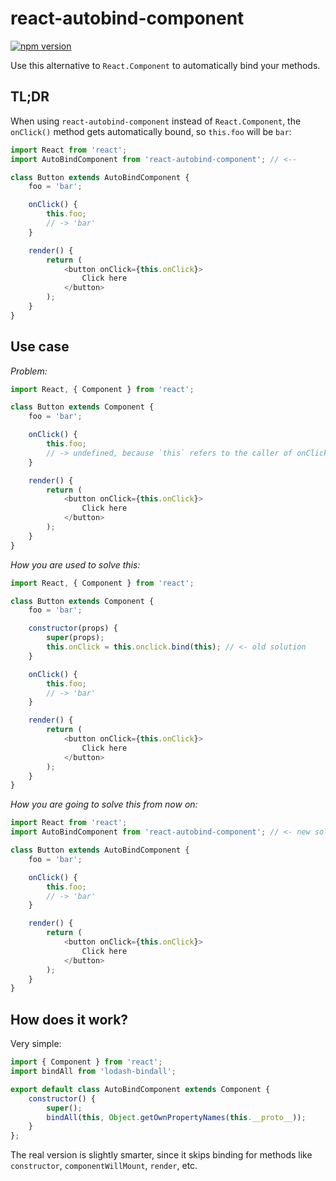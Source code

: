 react-autobind-component
==========

[![npm version](https://badge.fury.io/js/react-autobind-component.svg)](https://badge.fury.io/js/react-autobind-component)

Use this alternative to `React.Component` to automatically bind your methods.

## TL;DR

When using `react-autobind-component` instead of `React.Component`, the `onClick()` method gets automatically bound, so `this.foo` will be `bar`:

```js
import React from 'react';
import AutoBindComponent from 'react-autobind-component'; // <--

class Button extends AutoBindComponent {
    foo = 'bar';

    onClick() {
        this.foo;
        // -> 'bar'
    }

    render() {
        return (
            <button onClick={this.onClick}>
                Click here
            </button>
        );
    }
}
```

## Use case

*Problem:*
```js
import React, { Component } from 'react';

class Button extends Component {
    foo = 'bar';

    onClick() {
        this.foo;
        // -> undefined, because `this` refers to the caller of onClick
    }

    render() {
        return (
            <button onClick={this.onClick}>
                Click here
            </button>
        );
    }
}
```

*How you are used to solve this:*
```js
import React, { Component } from 'react';

class Button extends Component {
    foo = 'bar';

    constructor(props) {
        super(props);
        this.onClick = this.onclick.bind(this); // <- old solution
    }

    onClick() {
        this.foo;
        // -> 'bar'
    }

    render() {
        return (
            <button onClick={this.onClick}>
                Click here
            </button>
        );
    }
}
```

*How you are going to solve this from now on:*
```js
import React from 'react';
import AutoBindComponent from 'react-autobind-component'; // <- new solution

class Button extends AutoBindComponent {
    foo = 'bar';

    onClick() {
        this.foo;
        // -> 'bar'
    }

    render() {
        return (
            <button onClick={this.onClick}>
                Click here
            </button>
        );
    }
}
```

## How does it work?

Very simple:

```js
import { Component } from 'react';
import bindAll from 'lodash-bindall';

export default class AutoBindComponent extends Component {
    constructor() {
        super();
        bindAll(this, Object.getOwnPropertyNames(this.__proto__));
    }
};
```

The real version is slightly smarter, since it skips binding for methods like `constructor`, `componentWillMount`, `render`, etc.
